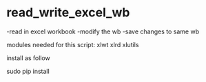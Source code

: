 # read_write_excel_wb
-read in excel workbook
-modify the wb
-save changes to same wb

modules needed for this script: xlwt xlrd xlutils

install as follow

sudo pip install <module>
